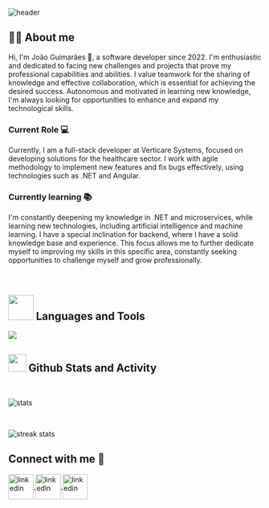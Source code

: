 ![header](https://user-images.githubusercontent.com/122754409/256884344-4de9b5c4-0bfb-4fd2-b580-673192fff834.png)

## 👨‍💻 About me

Hi, I'm João Guimarães 👋, a software developer since 2022. I'm enthusiastic and dedicated to facing new challenges and projects that prove my professional capabilities and abilities. I value teamwork for the sharing of knowledge and effective collaboration, which is essential for achieving the desired success. Autonomous and motivated in learning new knowledge, I'm always looking for opportunities to enhance and expand my technological skills. 

### Current Role 💻
Currently, I am a full-stack developer at Verticare Systems, focused on developing solutions for the healthcare sector. I work with agile methodology to implement new features and fix bugs effectively, using technologies such as .NET and Angular. 

### Currently learning 📚
I'm constantly deepening my knowledge in .NET and microservices, while learning new technologies, including artificial intelligence and machine learning. I have a special inclination for backend, where I have a solid knowledge base and experience. This focus allows me to further dedicate myself to improving my skills in this specific area, constantly seeking opportunities to challenge myself and grow professionally.

<br/>


## <picture><img src = "https://user-images.githubusercontent.com/122754409/256830722-2c143cb0-70c2-4529-a6b8-421ebf4bd271.png" width = 50px></picture> **Languages and Tools**


<img src="https://skillicons.dev/icons?i=java,c,cs,js,py,ts,dart,html,css,mysql,mongodb,postgres,gradle,maven,spring,angular,flutter,dotnet,nodejs,docker,git,github,gitlab,postman,idea,androidstudio,visualstudio,vscode&perline=14" />


<br/>

## <img src="https://media.giphy.com/media/iY8CRBdQXODJSCERIr/giphy.gif" width="35"><b> Github Stats and Activity</b>

<br/>


![stats](https://github-readme-stats.vercel.app/api/?username=joaoguimaraespro&show_icons=true&include_all_commits=true&count_private=true&theme=react&hide_border=true&bg_color=1F222E&title_color=C5D0D1&icon_color=F8D866&border_radius=10)


<br/>
<!--
<img  src="https://github-readme-stats.vercel.app/api/top-langs/?username=joaoguimaraespro&theme=react&layout=donut&hide_border=true&title_color=C5D0D1&border_radius=10&bg_color=1F222E&no-frame=true&langs_count=4"/>
-->


![streak stats](https://github-readme-streak-stats.herokuapp.com?user=joaoguimaraespro&theme=dracula&background=1F222E&hide_border=true&border_radius=10&date_format=j%2Fn%5B%2FY%5D&mode=weekly&ring=A7D3D1&sideNums=DDDDDD&currStreakNum=3EC4FF&fire=A7D3D1&sideLabels=A7D3D1&currStreakLabel=3EC4FF)




## Connect with me 🤝

<p >
<a href="https://www.linkedin.com/in/joaoguimaraes2000/" target="blank"><img align="center" src="https://github-production-user-asset-6210df.s3.amazonaws.com/122754409/256609979-dbe4a8fc-2bdf-4b3d-b0d8-c4e783153805.png" alt="linkedin" height="50" width="50" />
<a href="https://github.com/joaoguimaraespro" target="blank"><img align="center" src="https://user-images.githubusercontent.com/122754409/256825847-1281f013-edd8-468e-b073-b856c9d940d7.png" alt="linkedin" height="50" width="50" />
<a href="mailto:joaoguimaraes.pro@hotmail.com" target="blank"><img align="center" src="https://user-images.githubusercontent.com/122754409/256825345-33393330-313f-45c9-9e67-7428fc20de4d.png" alt="linkedin" height="50" width="50" />  
</p>
